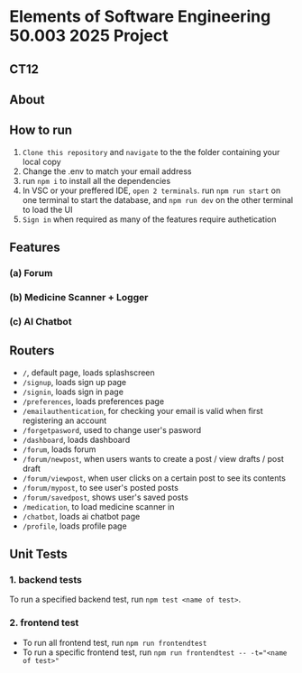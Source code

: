 # Elements of Software Engineering 50.003 2025 Project
## CT12

## About



## How to run
1. `Clone this repository` and `navigate` to the the folder containing your local copy
2. Change the .env to match your email address
3. run `npm i` to install all the dependencies
4. In VSC or your preffered IDE, `open 2 terminals`. run `npm run start` on one terminal to start the database, and `npm run dev` on the other terminal to load the UI
5. `Sign in` when required as many of the features require authetication

## Features 

### (a) Forum 

### (b) Medicine Scanner + Logger

### (c) AI Chatbot

## Routers 
- `/`, default page, loads splashscreen
- `/signup`, loads sign up page
- `/signin`, loads sign in page
- `/preferences`, loads preferences page
- `/emailauthentication`, for checking your email is valid when first registering an account
- `/forgetpasword`, used to change user's pasword
- `/dashboard`, loads dashboard
- `/forum`, loads forum
- `/forum/newpost`, when users wants to create a post / view drafts / post draft
- `/forum/viewpost`, when user clicks on a certain post to see its contents
- `/forum/mypost`, to see user's posted posts
- `/forum/savedpost`, shows user's saved posts
- `/medication`, to load medicine scanner in 
- `/chatbot`, loads ai chatbot page
- `/profile`, loads profile page

## Unit Tests 
### 1. backend tests
To run a specified backend test, run `npm test <name of test>`.

### 2. frontend test
- To run all frontend test, run `npm run frontendtest`
- To run a specific frontend test, run `npm run frontendtest -- -t="<name of test>"`


